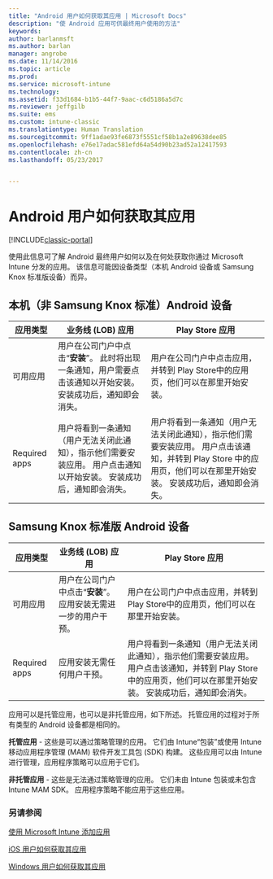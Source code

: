 ```yaml
---
title: "Android 用户如何获取其应用 | Microsoft Docs"
description: "使 Android 应用可供最终用户使用的方法"
keywords: 
author: barlanmsft
ms.author: barlan
manager: angrobe
ms.date: 11/14/2016
ms.topic: article
ms.prod: 
ms.service: microsoft-intune
ms.technology: 
ms.assetid: f33d1684-b1b5-44f7-9aac-c6d5186a5d7c
ms.reviewer: jeffgilb
ms.suite: ems
ms.custom: intune-classic
ms.translationtype: Human Translation
ms.sourcegitcommit: 9ff1adae93fe6873f5551cf58b1a2e89638dee85
ms.openlocfilehash: e76e17adac581efd64a54d90b23ad52a12417593
ms.contentlocale: zh-cn
ms.lasthandoff: 05/23/2017


---
```



# <a name="how-your-android-users-get-their-apps"></a>Android 用户如何获取其应用

[!INCLUDE[classic-portal](../includes/classic-portal.md)]

使用此信息可了解 Android 最终用户如何以及在何处获取你通过 Microsoft Intune 分发的应用。 该信息可能因设备类型（本机 Android 设备或 Samsung Knox 标准版设备）而异。

## <a name="native-non-samsung-knox-standard-android-devices"></a>本机（非 Samsung Knox 标准）Android 设备

| 应用类型 | 业务线 (LOB) 应用 | Play Store 应用  |
| ------------- |-------------| -----|
| 可用应用      | 用户在公司门户中点击“**安装**”。 此时将出现一条通知，用户需要点击该通知以开始安装。 安装成功后，通知即会消失。 | 用户在公司门户中点击应用，并转到 Play Store中的应用页，他们可以在那里开始安装。|
| Required apps      | 用户将看到一条通知（用户无法关闭此通知），指示他们需要安装应用。 用户点击通知以开始安装。 安装成功后，通知即会消失。    | 用户将看到一条通知（用户无法关闭此通知），指示他们需要安装应用。 用户点击该通知，并转到 Play Store 中的应用页，他们可以在那里开始安装。 安装成功后，通知即会消失。 |

## <a name="samsung-knox-standard-android-devices"></a>Samsung Knox 标准版 Android 设备

| 应用类型 | 业务线 (LOB) 应用 | Play Store 应用  |
| ------------- |-------------| -----|
| 可用应用      | 用户在公司门户中点击“**安装**”。 应用安装无需进一步的用户干预。 | 用户在公司门户中点击应用，并转到 Play Store中的应用页，他们可以在那里开始安装。|
| Required apps      | 应用安装无需任何用户干预。    | 用户将看到一条通知（用户无法关闭此通知），指示他们需要安装应用。 用户点击该通知，并转到 Play Store 中的应用页，他们可以在那里开始安装。 安装成功后，通知即会消失。 |

应用可以是托管应用，也可以是非托管应用，如下所述。 托管应用的过程对于所有类型的 Android 设备都是相同的。

**托管应用** - 这些是可以通过策略管理的应用。 它们由 Intune“包装”或使用 Intune 移动应用程序管理 (MAM) 软件开发工具包 (SDK) 构建。 这些应用可以由 Intune 进行管理，应用程序策略可以应用于它们。

**非托管应用** - 这些是无法通过策略管理的应用。 它们未由 Intune 包装或未包含 Intune MAM SDK。 应用程序策略不能应用于这些应用。

### <a name="see-also"></a>另请参阅
[使用 Microsoft Intune 添加应用](/intune-classic/deploy-use/add-apps)

[iOS 用户如何获取其应用](how-your-ios-users-get-their-apps.md)

[Windows 用户如何获取其应用](how-your-windows-users-get-their-apps.md)

